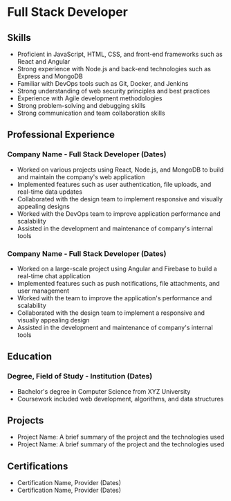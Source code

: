 # Full Stack Developer

## Skills
- Proficient in JavaScript, HTML, CSS, and front-end frameworks such as React and Angular
- Strong experience with Node.js and back-end technologies such as Express and MongoDB
- Familiar with DevOps tools such as Git, Docker, and Jenkins
- Strong understanding of web security principles and best practices
- Experience with Agile development methodologies
- Strong problem-solving and debugging skills
- Strong communication and team collaboration skills

## Professional Experience

### Company Name - Full Stack Developer (Dates)
- Worked on various projects using React, Node.js, and MongoDB to build and maintain the company's web application
- Implemented features such as user authentication, file uploads, and real-time data updates
- Collaborated with the design team to implement responsive and visually appealing designs
- Worked with the DevOps team to improve application performance and scalability
- Assisted in the development and maintenance of company's internal tools

### Company Name - Full Stack Developer (Dates)
- Worked on a large-scale project using Angular and Firebase to build a real-time chat application
- Implemented features such as push notifications, file attachments, and user management
- Worked with the team to improve the application's performance and scalability
- Collaborated with the design team to implement a responsive and visually appealing design
- Assisted in the development and maintenance of company's internal tools

## Education

### Degree, Field of Study - Institution (Dates)
- Bachelor's degree in Computer Science from XYZ University
- Coursework included web development, algorithms, and data structures

## Projects
- Project Name: A brief summary of the project and the technologies used
- Project Name: A brief summary of the project and the technologies used

## Certifications
- Certification Name, Provider (Dates)
- Certification Name, Provider (Dates)
